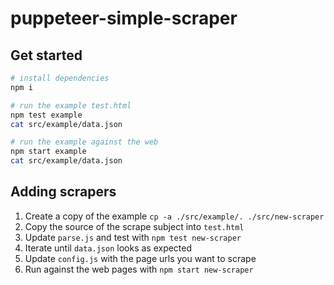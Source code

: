 # puppeteer-simple-scraper

## Get started

```bash
# install dependencies
npm i

# run the example test.html
npm test example
cat src/example/data.json

# run the example against the web
npm start example
cat src/example/data.json
```

## Adding scrapers

1. Create a copy of the example `cp -a ./src/example/. ./src/new-scraper`
2. Copy the source of the scrape subject into `test.html`
3. Update `parse.js` and test with `npm test new-scraper`
4. Iterate until `data.json` looks as expected
5. Update `config.js` with the page urls you want to scrape
6. Run against the web pages with `npm start new-scraper`
